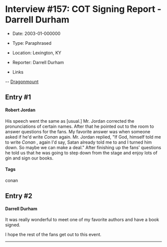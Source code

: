 # Interview #157: COT Signing Report - Darrell Durham

- Date: 2003-01-000000

- Type: Paraphrased

- Location: Lexington, KY

- Reporter: Darrell Durham

- Links

-- [Dragonmount](http://web.archive.org/web/20031010033552/www.dragonmount.com/Interviews/2003-01-15_02.aspx)


## Entry #1

#### Robert Jordan

His speech went the same as [usual.] Mr. Jordan corrected the pronunciations of certain names. After that he pointed out to the room to answer questions for the fans. My favorite answer was when someone asked if he'd write
*Conan*
again. Mr. Jordan replied, "If God, himself told me to write
*Conan*
, again I'd say, Satan already told me to and I turned him down. So maybe we can make a deal." After finishing up the fans' questions he told us that he was going to step down from the stage and enjoy lots of gin and sign our books.

#### Tags

conan

## Entry #2

#### Darrell Durham

It was really wonderful to meet one of my favorite authors and have a book signed.

I hope the rest of the fans get out to this event.


---

